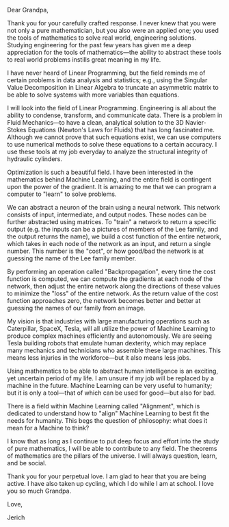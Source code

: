 Dear Grandpa,

Thank you for your carefully crafted response. I never knew that you were not only a pure mathematician, but you also were an applied one; you used the tools of mathematics to solve real world, engineering solutions. Studying engineering for the past few years has given me a deep appreciation for the tools of mathematics—the ability to abstract these tools to real world problems instills great meaning in my life.

I have never heard of Linear Programming, but the field reminds me of certain problems in data analysis and statistics; e.g., using the Singular Value Decomposition in Linear Algebra to truncate an asymmetric matrix to be able to solve systems with more variables than equations. 

I will look into the field of Linear Programming. Engineering is all about the ability to condense, transform, and communicate data. There is a problem in Fluid Mechanics—to have a clean, analytical solution to the 3D Navier-Stokes Equations (Newton's Laws for Fluids) that has long fascinated me. Although we cannot prove that such equations exist, we can use computers to use numerical methods to solve these equations to a certain accuracy. I use these tools at my job everyday to analyze the structural integrity of hydraulic cylinders. 

Optimization is such a beautiful field. I have been interested in the mathematics behind Machine Learning, and the entire field is contingent upon the power of the gradient. It is amazing to me that we can program a computer to "learn" to solve problems. 

We can abstract a neuron of the brain using a neural network. This network consists of input, intermediate, and output nodes. These nodes can be further abstracted using matrices. To "train" a network to return a specific output (e.g. the inputs can be a pictures of members of the Lee family, and the output returns the name), we build a cost function of the entire network, which takes in each node of the network as an input, and return a single number. This number is the "cost", or how good/bad the network is at guessing the name of the Lee family member. 

By performing an operation called "Backpropagation", every time the cost function is computed, we can compute the gradients at each node of the network, then adjust the entire network along the directions of these values to minimize the "loss" of the entire network. As the return value of the cost function approaches zero, the network becomes better and better at guessing the names of our family from an image. 

My vision is that industries with large manufacturing operations such as Caterpillar, SpaceX, Tesla, will all utilize the power of Machine Learning to produce complex machines efficiently and autonomously. We are seeing Tesla building robots that emulate human dexterity, which may replace many mechanics and technicians who assemble these large machines. This means less injuries in the workforce—but it also means less jobs. 

Using mathematics to be able to abstract human intelligence is an exciting, yet uncertain period of my life. I am unsure if my job will be replaced by a machine in the future. Machine Learning can be very useful to humanity; but it is only a tool—that of which can be used for good—but also for bad. 

There is a field within Machine Learning called "Alignment", which is dedicated to understand how to "align" Machine Learning to best fit the needs for humanity. This begs the question of philosophy: what does it mean for a Machine to think?

I know that as long as I continue to put deep focus and effort into the study of pure mathematics, I will be able to contribute to any field. The theorems of mathematics are the pillars of the universe. I will always question, learn, and be social. 

Thank you for your perpetual love. I am glad to hear that you are being active. I have also taken up cycling, which I do while I am at school. I love you so much Grandpa. 

Love,

Jerich